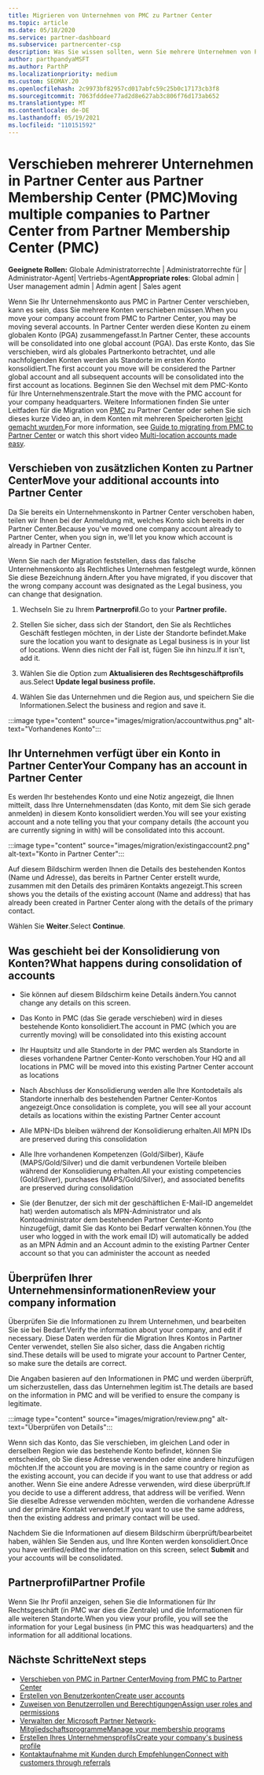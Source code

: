 ```yaml
---
title: Migrieren von Unternehmen von PMC zu Partner Center
ms.topic: article
ms.date: 05/18/2020
ms.service: partner-dashboard
ms.subservice: partnercenter-csp
description: Was Sie wissen sollten, wenn Sie mehrere Unternehmen von Partner Membership Center (PMC) zu Partner Center und in einem globalen Partnerkonto konsolidieren.
author: parthpandyaMSFT
ms.author: ParthP
ms.localizationpriority: medium
ms.custom: SEOMAY.20
ms.openlocfilehash: 2c9973bf82957cd017abfc59c25b0c17173cb3f8
ms.sourcegitcommit: 7063fdddee77ad2d8e627ab3c806f76d173ab652
ms.translationtype: MT
ms.contentlocale: de-DE
ms.lasthandoff: 05/19/2021
ms.locfileid: "110151592"
---
```

# <a name="moving-multiple-companies-to-partner-center-from-partner-membership-center-pmc"></a><span data-ttu-id="f4ff0-103">Verschieben mehrerer Unternehmen in Partner Center aus Partner Membership Center (PMC)</span><span class="sxs-lookup"><span data-stu-id="f4ff0-103">Moving multiple companies to Partner Center from Partner Membership Center (PMC)</span></span>

<span data-ttu-id="f4ff0-104">**Geeignete Rollen:** Globale Administratorrechte | Administratorrechte für | Administrator-Agent| Vertriebs-Agent</span><span class="sxs-lookup"><span data-stu-id="f4ff0-104">**Appropriate roles**: Global admin | User management admin | Admin agent | Sales agent</span></span>

<span data-ttu-id="f4ff0-105">Wenn Sie Ihr Unternehmenskonto aus PMC in Partner Center verschieben, kann es sein, dass Sie mehrere Konten verschieben müssen.</span><span class="sxs-lookup"><span data-stu-id="f4ff0-105">When you move your company account from PMC to Partner Center, you may be moving several accounts.</span></span> <span data-ttu-id="f4ff0-106">In Partner Center werden diese Konten zu einem globalen Konto (PGA) zusammengefasst.</span><span class="sxs-lookup"><span data-stu-id="f4ff0-106">In Partner Center, these accounts will be consolidated into one global account (PGA).</span></span> <span data-ttu-id="f4ff0-107">Das erste Konto, das Sie verschieben, wird als globales Partnerkonto betrachtet, und alle nachfolgenden Konten werden als Standorte im ersten Konto konsolidiert.</span><span class="sxs-lookup"><span data-stu-id="f4ff0-107">The first account you move will be considered the Partner global account and all subsequent accounts will be consolidated into the first account as locations.</span></span> <span data-ttu-id="f4ff0-108">Beginnen Sie den Wechsel mit dem PMC-Konto für Ihre Unternehmenszentrale.</span><span class="sxs-lookup"><span data-stu-id="f4ff0-108">Start the move with the PMC account for your company headquarters.</span></span> <span data-ttu-id="f4ff0-109">Weitere Informationen finden Sie unter Leitfaden für die Migration von [PMC](guide-to-migration.md) zu Partner Center oder sehen Sie sich dieses kurze Video an, in dem Konten mit mehreren Speicherorten [leicht gemacht wurden.](https://vimeo.com/290335248)</span><span class="sxs-lookup"><span data-stu-id="f4ff0-109">For more information, see [Guide to migrating from PMC to Partner Center](guide-to-migration.md) or watch this short video [Multi-location accounts made easy](https://vimeo.com/290335248).</span></span>

## <a name="move-your-additional-accounts-into-partner-center"></a><span data-ttu-id="f4ff0-110">Verschieben von zusätzlichen Konten zu Partner Center</span><span class="sxs-lookup"><span data-stu-id="f4ff0-110">Move your additional accounts into Partner Center</span></span>

<span data-ttu-id="f4ff0-111">Da Sie bereits ein Unternehmenskonto in Partner Center verschoben haben, teilen wir Ihnen bei der Anmeldung mit, welches Konto sich bereits in der Partner Center.</span><span class="sxs-lookup"><span data-stu-id="f4ff0-111">Because you've moved one company account already to Partner Center, when you sign in, we'll let you know which account is already in Partner Center.</span></span>

<span data-ttu-id="f4ff0-112">Wenn Sie nach der Migration feststellen, dass das falsche Unternehmenskonto als Rechtliches Unternehmen festgelegt wurde, können Sie diese Bezeichnung ändern.</span><span class="sxs-lookup"><span data-stu-id="f4ff0-112">After you have migrated, if you discover that the wrong company account was designated as the Legal business, you can change that designation.</span></span>

1. <span data-ttu-id="f4ff0-113">Wechseln Sie zu Ihrem **Partnerprofil**.</span><span class="sxs-lookup"><span data-stu-id="f4ff0-113">Go to your **Partner profile.**</span></span>

2. <span data-ttu-id="f4ff0-114">Stellen Sie sicher, dass sich der Standort, den Sie als Rechtliches Geschäft festlegen möchten, in der Liste der Standorte befindet.</span><span class="sxs-lookup"><span data-stu-id="f4ff0-114">Make sure the location you want to designate as Legal business is in your list of locations.</span></span> <span data-ttu-id="f4ff0-115">Wenn dies nicht der Fall ist, fügen Sie ihn hinzu.</span><span class="sxs-lookup"><span data-stu-id="f4ff0-115">If it isn't, add it.</span></span>

3. <span data-ttu-id="f4ff0-116">Wählen Sie die Option zum **Aktualisieren des Rechtsgeschäftprofils** aus.</span><span class="sxs-lookup"><span data-stu-id="f4ff0-116">Select **Update legal business profile.**</span></span>

4. <span data-ttu-id="f4ff0-117">Wählen Sie das Unternehmen und die Region aus, und speichern Sie die Informationen.</span><span class="sxs-lookup"><span data-stu-id="f4ff0-117">Select the business and region and save it.</span></span>

:::image type="content" source="images/migration/accountwithus.png" alt-text="Vorhandenes Konto":::

## <a name="your-company-has-an-account-in-partner-center"></a><span data-ttu-id="f4ff0-119">Ihr Unternehmen verfügt über ein Konto in Partner Center</span><span class="sxs-lookup"><span data-stu-id="f4ff0-119">Your Company has an account in Partner Center</span></span>

<span data-ttu-id="f4ff0-120">Es werden Ihr bestehendes Konto und eine Notiz angezeigt, die Ihnen mitteilt, dass Ihre Unternehmensdaten (das Konto, mit dem Sie sich gerade anmelden) in diesem Konto konsolidiert werden.</span><span class="sxs-lookup"><span data-stu-id="f4ff0-120">You will see your existing account and a note telling you that your company details (the account you are currently signing in with) will be consolidated into this account.</span></span>

:::image type="content" source="images/migration/existingaccount2.png" alt-text="Konto in Partner Center":::

<span data-ttu-id="f4ff0-122">Auf diesem Bildschirm werden Ihnen die Details des bestehenden Kontos (Name und Adresse), das bereits in Partner Center erstellt wurde, zusammen mit den Details des primären Kontakts angezeigt.</span><span class="sxs-lookup"><span data-stu-id="f4ff0-122">This screen shows you the details of the existing account (Name and address) that has already been created in Partner Center along with the details of the primary contact.</span></span>

<span data-ttu-id="f4ff0-123">Wählen Sie **Weiter**.</span><span class="sxs-lookup"><span data-stu-id="f4ff0-123">Select **Continue**.</span></span>

## <a name="what-happens-during-consolidation-of-accounts"></a><span data-ttu-id="f4ff0-124">Was geschieht bei der Konsolidierung von Konten?</span><span class="sxs-lookup"><span data-stu-id="f4ff0-124">What happens during consolidation of accounts</span></span>

- <span data-ttu-id="f4ff0-125">Sie können auf diesem Bildschirm keine Details ändern.</span><span class="sxs-lookup"><span data-stu-id="f4ff0-125">You cannot change any details on this screen.</span></span>

- <span data-ttu-id="f4ff0-126">Das Konto in PMC (das Sie gerade verschieben) wird in dieses bestehende Konto konsolidiert.</span><span class="sxs-lookup"><span data-stu-id="f4ff0-126">The account in PMC (which you are currently moving) will be consolidated into this existing account</span></span>

- <span data-ttu-id="f4ff0-127">Ihr Hauptsitz und alle Standorte in der PMC werden als Standorte in dieses vorhandene Partner Center-Konto verschoben.</span><span class="sxs-lookup"><span data-stu-id="f4ff0-127">Your HQ and all locations in PMC will be moved into this existing Partner Center account as locations</span></span>

- <span data-ttu-id="f4ff0-128">Nach Abschluss der Konsolidierung werden alle Ihre Kontodetails als Standorte innerhalb des bestehenden Partner Center-Kontos angezeigt.</span><span class="sxs-lookup"><span data-stu-id="f4ff0-128">Once consolidation is complete, you will see all your account details as locations within the existing Partner Center account</span></span>

- <span data-ttu-id="f4ff0-129">Alle MPN-IDs bleiben während der Konsolidierung erhalten.</span><span class="sxs-lookup"><span data-stu-id="f4ff0-129">All MPN IDs are preserved during this consolidation</span></span>

- <span data-ttu-id="f4ff0-130">Alle Ihre vorhandenen Kompetenzen (Gold/Silber), Käufe (MAPS/Gold/Silver) und die damit verbundenen Vorteile bleiben während der Konsolidierung erhalten.</span><span class="sxs-lookup"><span data-stu-id="f4ff0-130">All your existing competencies (Gold/Silver), purchases (MAPS/Gold/Silver), and associated benefits are preserved during consolidation</span></span>

- <span data-ttu-id="f4ff0-131">Sie (der Benutzer, der sich mit der geschäftlichen E-Mail-ID angemeldet hat) werden automatisch als MPN-Administrator und als Kontoadministrator dem bestehenden Partner Center-Konto hinzugefügt, damit Sie das Konto bei Bedarf verwalten können.</span><span class="sxs-lookup"><span data-stu-id="f4ff0-131">You (the user who logged in with the work email ID) will automatically be added as an MPN Admin and an Account admin to the existing Partner Center account so that you can administer the account as needed</span></span>

## <a name="review-your-company-information"></a><span data-ttu-id="f4ff0-132">Überprüfen Ihrer Unternehmensinformationen</span><span class="sxs-lookup"><span data-stu-id="f4ff0-132">Review your company information</span></span>

<span data-ttu-id="f4ff0-133">Überprüfen Sie die Informationen zu Ihrem Unternehmen, und bearbeiten Sie sie bei Bedarf.</span><span class="sxs-lookup"><span data-stu-id="f4ff0-133">Verify the information about your company, and edit if necessary.</span></span>  <span data-ttu-id="f4ff0-134">Diese Daten werden für die Migration Ihres Kontos in Partner Center verwendet, stellen Sie also sicher, dass die Angaben richtig sind.</span><span class="sxs-lookup"><span data-stu-id="f4ff0-134">These details will be used to migrate your account to Partner Center, so make sure the details are correct.</span></span>

<span data-ttu-id="f4ff0-135">Die Angaben basieren auf den Informationen in PMC und werden überprüft, um sicherzustellen, dass das Unternehmen legitim ist.</span><span class="sxs-lookup"><span data-stu-id="f4ff0-135">The details are based on the information in PMC and will be verified to ensure the company is legitimate.</span></span>


:::image type="content" source="images/migration/review.png" alt-text="Überprüfen von Details":::

<span data-ttu-id="f4ff0-137">Wenn sich das Konto, das Sie verschieben, im gleichen Land oder in derselben Region wie das bestehende Konto befindet, können Sie entscheiden, ob Sie diese Adresse verwenden oder eine andere hinzufügen möchten.</span><span class="sxs-lookup"><span data-stu-id="f4ff0-137">If the account you are moving is in the same country or region as the existing account, you can decide if you want to use that address or add another.</span></span> <span data-ttu-id="f4ff0-138">Wenn Sie eine andere Adresse verwenden, wird diese überprüft.</span><span class="sxs-lookup"><span data-stu-id="f4ff0-138">If you decide to use a different address, that address will be verified.</span></span> <span data-ttu-id="f4ff0-139">Wenn Sie dieselbe Adresse verwenden möchten, werden die vorhandene Adresse und der primäre Kontakt verwendet.</span><span class="sxs-lookup"><span data-stu-id="f4ff0-139">If you want to use the same address, then the existing address and primary contact will be used.</span></span>

<span data-ttu-id="f4ff0-140">Nachdem Sie die Informationen auf diesem Bildschirm  überprüft/bearbeitet haben, wählen Sie Senden aus, und Ihre Konten werden konsolidiert.</span><span class="sxs-lookup"><span data-stu-id="f4ff0-140">Once you have verified/edited the information on this screen, select **Submit** and your accounts will be consolidated.</span></span>

## <a name="partner-profile"></a><span data-ttu-id="f4ff0-141">Partnerprofil</span><span class="sxs-lookup"><span data-stu-id="f4ff0-141">Partner Profile</span></span>

<span data-ttu-id="f4ff0-142">Wenn Sie Ihr Profil anzeigen, sehen Sie die Informationen für Ihr Rechtsgeschäft (in PMC war dies die Zentrale) und die Informationen für alle weiteren Standorte.</span><span class="sxs-lookup"><span data-stu-id="f4ff0-142">When you view your profile, you will see the information for your Legal business (in PMC this was headquarters) and the information for all additional locations.</span></span>

## <a name="next-steps"></a><span data-ttu-id="f4ff0-143">Nächste Schritte</span><span class="sxs-lookup"><span data-stu-id="f4ff0-143">Next steps</span></span>

- [<span data-ttu-id="f4ff0-144">Verschieben von PMC in Partner Center</span><span class="sxs-lookup"><span data-stu-id="f4ff0-144">Moving from PMC to Partner Center</span></span>](move-pmc-pc-map.md)
- [<span data-ttu-id="f4ff0-145">Erstellen von Benutzerkonten</span><span class="sxs-lookup"><span data-stu-id="f4ff0-145">Create user accounts</span></span>](create-user-accounts-and-set-permissions.md)
- [<span data-ttu-id="f4ff0-146">Zuweisen von Benutzerrollen und Berechtigungen</span><span class="sxs-lookup"><span data-stu-id="f4ff0-146">Assign user roles and permissions</span></span>](permissions-overview.md)
- [<span data-ttu-id="f4ff0-147">Verwalten der Microsoft Partner Network-Mitgliedschaftsprogramme</span><span class="sxs-lookup"><span data-stu-id="f4ff0-147">Manage your membership programs</span></span>](renew-mpn-offers.md)
- [<span data-ttu-id="f4ff0-148">Erstellen Ihres Unternehmensprofils</span><span class="sxs-lookup"><span data-stu-id="f4ff0-148">Create your company's business profile</span></span>](create-a-marketing-profile.md)
- [<span data-ttu-id="f4ff0-149">Kontaktaufnahme mit Kunden durch Empfehlungen</span><span class="sxs-lookup"><span data-stu-id="f4ff0-149">Connect with customers through referrals</span></span>](manage-leads.md)
